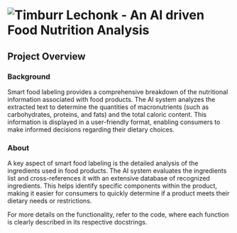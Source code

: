 # <img src="https://img.pokemondb.net/sprites/sword-shield/normal/timburr.png" alt="Timburr"> Lechonk - An AI driven Food Nutrition Analysis

## Project Overview

### Background

Smart food labeling provides a comprehensive breakdown of the nutritional information associated with food products. The AI system analyzes the extracted text to determine the quantities of macronutrients (such as carbohydrates, proteins, and fats) and the total caloric content. This information is displayed in a user-friendly format, enabling consumers to make informed decisions regarding their dietary choices.

### About

A key aspect of smart food labeling is the detailed analysis of the ingredients used in food products. The AI system evaluates the ingredients list and cross-references it with an extensive database of recognized ingredients. This helps identify specific components within the product, making it easier for consumers to quickly determine if a product meets their dietary needs or restrictions.

For more details on the functionality, refer to the code, where each function is clearly described in its respective docstrings.

##
